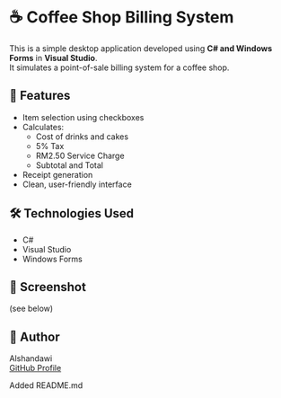 # ☕ Coffee Shop Billing System

This is a simple desktop application developed using **C# and Windows Forms** in **Visual Studio**.  
It simulates a point-of-sale billing system for a coffee shop.

## 🔧 Features
- Item selection using checkboxes
- Calculates:
  - Cost of drinks and cakes
  - 5% Tax
  - RM2.50 Service Charge
  - Subtotal and Total
- Receipt generation
- Clean, user-friendly interface

## 🛠 Technologies Used
- C#
- Visual Studio
- Windows Forms

## 📸 Screenshot
(see below)

## 👤 Author
Alshandawi  
[GitHub Profile](https://github.com/mechanicb0y)



Added README.md
